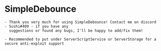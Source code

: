 # SimpleDebounce

	- Thank you very much for using SimpleDebounce! Contact me on discord - Sushi#409 - if you have any
	  suggestions or found any bugs, I'll be happy to add/fix them!
	
	- Recommended to put under ServerScriptService or ServerStorage for a secure anti-exploit support
